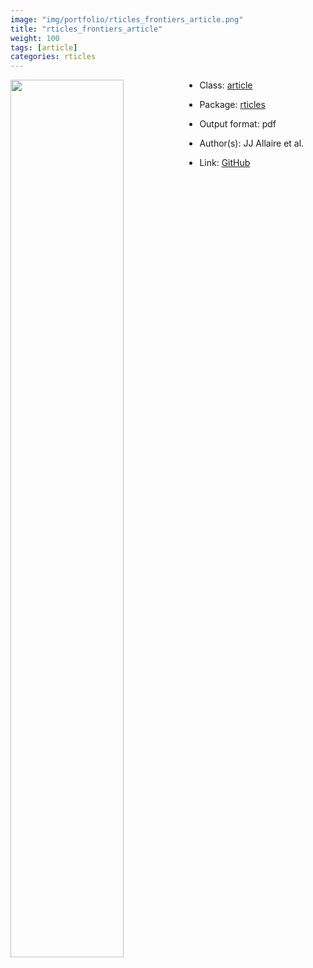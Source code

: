 ```yaml
---
image: "img/portfolio/rticles_frontiers_article.png"
title: "rticles_frontiers_article"
weight: 100
tags: [article]
categories: rticles
---
```




<!--more-->

<a href="../../img/portfolio/rticles_frontiers_article.png"><img class = "jf-image-shadow" src="../../img/portfolio/rticles_frontiers_article.png" style="display: block; margin: auto;" width="60%"  align="left"></a>

- Class: [article](../../tags/article)
- Package: [rticles](rticles)
- Output format: pdf

- Author(s): JJ Allaire et al.
- Link: [GitHub](https://github.com/rstudio/rticles)


